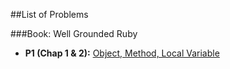 ##List of Problems

###Book: Well Grounded Ruby

- __P1 (Chap 1 & 2):__ [Object, Method, Local Variable](object-method-localvariable/)
